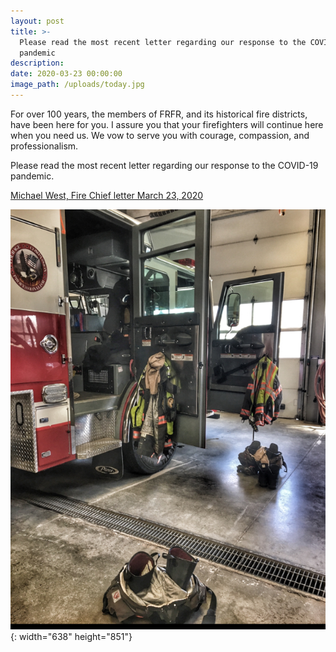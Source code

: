 ```yaml
---
layout: post
title: >-
  Please read the most recent letter regarding our response to the COVID-19
  pandemic
description:
date: 2020-03-23 00:00:00
image_path: /uploads/today.jpg
---
```


For over 100 years, the members of FRFR, and its historical fire districts, have been here for you. I assure you that your firefighters will continue here when you need us. We vow to serve you with courage, compassion, and professionalism.

Please read the most recent letter regarding our response to the COVID-19 pandemic.

[Michael West, Fire Chief letter March 23, 2020](/uploads/Chief/mw.pdf)

![](/uploads/today.jpg){: width="638" height="851"}

&nbsp;